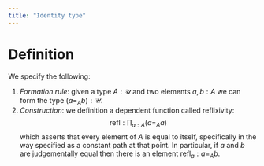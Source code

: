 ```yaml
---
title: "Identity type"
---
```


# Definition
We specify the following:
1. *Formation rule*: given a type $A:\mathcal{U}$ and two elements $a,b: A$ we can form the type $(a=_A b):\mathcal{U}$.
2. *Construction*: we definition a dependent function called reflixivity: $$\text{refl}:\prod_{a: A}(a=_Aa)$$ which asserts that every element of $A$ is equal to itself, specifically in the way specified as a constant path at that point. In particular, if $a$ and $b$ are judgementally equal then there is an element $\text{refl}_a:a=_A b$.